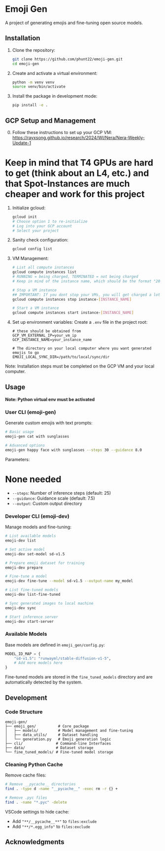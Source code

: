 # Emoji Gen

A project of generating emojis and fine-tuning open source models.

## Installation

1. Clone the repository:

   ```bash
   git clone https://github.com/phunt22/emoji-gen.git
   cd emoji-gen
   ```

2. Create and activate a virtual environment:

   ```bash
   python -m venv venv
   source venv/bin/activate
   ```

3. Install the package in development mode:
   ```bash
   pip install -e .
   ```

## GCP Setup and Management

0. Follow these instructions to set up your GCP VM:
   https://rayxsong.github.io/research/2024/WI/Nera/Nera-Weekly-Update-1

# Keep in mind that T4 GPUs are hard to get (think about an L4, etc.) and that Spot-Instances are much cheaper and work for this project

1. Initialize gcloud:

   ```bash
   gcloud init
   # Choose option 1 to re-initialize
   # Log into your GCP account
   # Select your project
   ```

2. Sanity check configuration:

   ```bash
   gcloud config list
   ```

3. VM Management:

   ```bash
   # List all compute instances
   gcloud compute instances list
   # RUNNING = being charged, TERMINATED = not being charged
   # Keep in mind of the instance name, which should be the format "2025****-******"

   # Stop a VM instance
   ## IMPORTANT: If you dont stop your VMs, you will get charged a lot. Make sure to stop when you are not using
   gcloud compute instances stop instance-[INSTANCE_NAME]

   # Start a VM instance
   gcloud compute instances start instance-[INSTANCE_NAME]
   ```

4. Set up environment variables:
   Create a `.env` file in the project root:

   ```
   # these should be obtained from
   GCP_VM_EXTERNAL_IP=your_vm_ip
   GCP_INSTANCE_NAME=your_instance_name

   # The directory on your local computer where you want generated emojis to go
   EMOJI_LOCAL_SYNC_DIR=/path/to/local/sync/dir
   ```

Note: Installation steps must be completed on the GCP VM and your local computer.

## Usage

#### Note: Python virtual env must be activated

### User CLI (emoji-gen)

Generate custom emojis with text prompts:

```bash
# Basic usage
emoji-gen cat with sunglasses

# Advanced options
emoji-gen happy face with sunglasses --steps 30 --guidance 8.0


```

Parameters:

# None needed

- `--steps`: Number of inference steps (default: 25)
- `--guidance`: Guidance scale (default: 7.5)
- `--output`: Custom output directory

### Developer CLI (emoji-dev)

Manage models and fine-tuning:

```bash
# List available models
emoji-dev list

# Set active model
emoji-dev set-model sd-v1.5

# Prepare emoji dataset for training
emoji-dev prepare

# Fine-tune a model
emoji-dev fine-tune --model sd-v1.5 --output-name my_model

# List fine-tuned models
emoji-dev list-fine-tuned

# Sync generated images to local machine
emoji-dev sync

# Start inference server
emoji-dev start-server
```

### Available Models

Base models are defined in `emoji_gen/config.py`:

```python
MODEL_ID_MAP = {
    "sd-v1.5": "runwayml/stable-diffusion-v1-5",
    # Add more models here
}
```

Fine-tuned models are stored in the `fine_tuned_models` directory and are automatically detected by the system.

## Development

### Code Structure

```
emoji-gen/
├── emoji_gen/          # Core package
│   ├── models/         # Model management and fine-tuning
│   ├── data_utils/     # Dataset handling
│   └── generation.py   # Emoji generation logic
├── cli/               # Command-line Interfaces
├── data/              # Dataset storage
└── fine_tuned_models/ # Fine-tuned model storage
```

### Cleaning Python Cache

Remove cache files:

```bash
# Remove __pycache__ directories
find . -type d -name "__pycache__" -exec rm -r {} +

# Remove .pyc files
find . -name "*.pyc" -delete
```

VSCode settings to hide cache:

- Add `"**/__pycache__**"` to `files:exclude`
- Add `"**/*.egg_info"` to `files:exclude`

## Acknowledgments
